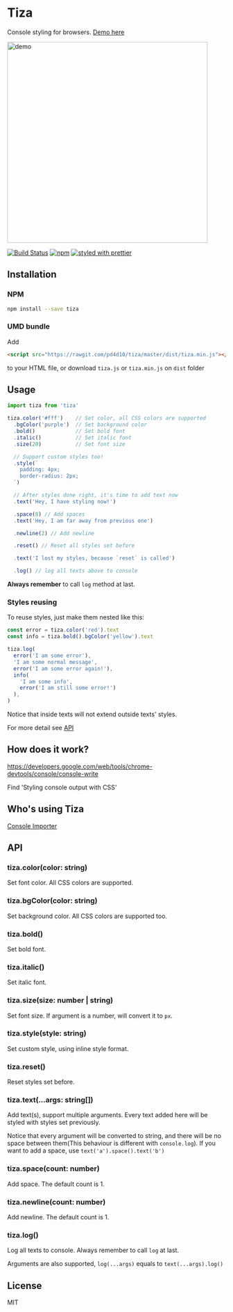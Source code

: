 # Tiza

Console styling for browsers. [Demo here](https://pd4d10.github.io/tiza/)

<img src="https://raw.githubusercontent.com/pd4d10/tiza/master/assets/demo.png" alt="demo" width="462">

[![Build Status](https://travis-ci.org/pd4d10/tiza.svg)](https://travis-ci.org/pd4d10/tiza)
[![npm](https://img.shields.io/npm/v/tiza.svg)](https://www.npmjs.com/package/tiza)
[![styled with prettier](https://img.shields.io/badge/styled_with-prettier-ff69b4.svg)](https://github.com/prettier/prettier)

## Installation

### NPM

```sh
npm install --save tiza
```

### UMD bundle

Add

```html
<script src="https://rawgit.com/pd4d10/tiza/master/dist/tiza.min.js"></script>
```

to your HTML file, or download `tiza.js` or `tiza.min.js` on `dist` folder

## Usage

```js
import tiza from 'tiza'

tiza.color('#fff')    // Set color, all CSS colors are supported
  .bgColor('purple')  // Set background color
  .bold()             // Set bold font
  .italic()           // Set italic font
  .size(20)           // Set font size

  // Support custom styles too!
  .style(`
    padding: 4px;
    border-radius: 2px;
  `)

  // After styles done right, it's time to add text now
  .text('Hey, I have styling now!')

  .space(8) // Add spaces
  .text('Hey, I am far away from previous one')

  .newline(2) // Add newline

  .reset() // Reset all styles set before

  .text('I lost my styles, because `reset` is called')

  .log() // log all texts above to console
```

**Always remember** to call `log` method at last.

### Styles reusing

To reuse styles, just make them nested like this:

```js
const error = tiza.color('red').text
const info = tiza.bold().bgColor('yellow').text

tiza.log(
  error('I am some error'),
  'I am some normal message',
  error('I am some error again!'),
  info(
    'I am some info',
    error('I am still some error!')
  ),
)
```

Notice that inside texts will not extend outside texts' styles.

For more detail see [API](#api)

## How does it work?

https://developers.google.com/web/tools/chrome-devtools/console/console-write

Find 'Styling console output with CSS'

## Who's using Tiza

[Console Importer](https://github.com/pd4d10/console-importer)

## API

### tiza.color(color: string)

Set font color. All CSS colors are supported.

### tiza.bgColor(color: string)

Set background color. All CSS colors are supported too.

### tiza.bold()

Set bold font.

### tiza.italic()

Set italic font.

### tiza.size(size: number | string)

Set font size. If argument is a number, will convert it to `px`.

### tiza.style(style: string)

Set custom style, using inline style format.

### tiza.reset()

Reset styles set before.

### tiza.text(...args: string[])

Add text(s), support multiple arguments. Every text added here will be styled with styles set previously.

Notice that every argument will be converted to string, and there will be no space between them(This behaviour is different with `console.log`). If you want to add a space, use `text('a').space().text('b')`

### tiza.space(count: number)

Add space. The default count is 1.

### tiza.newline(count: number)

Add newline. The default count is 1.

### tiza.log()

Log all texts to console. Always remember to call `log` at last.

Arguments are also supported, `log(...args)` equals to `text(...args).log()`

## License

MIT
